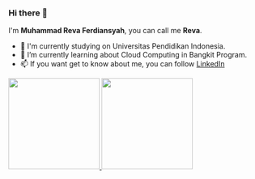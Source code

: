 ### Hi there 👋

I'm **Muhammad Reva Ferdiansyah**, you can call me **Reva**.
- 🔭 I'm currently studying on Universitas Pendidikan Indonesia.
- 🌱 I’m currently learning about Cloud Computing in Bangkit Program.
- 📫 If you want get to know about me, you can follow [LinkedIn](https://www.linkedin.com/in/m-reva-f/)

<p align="left">
<a href="https://github.com/mrevaf">
  <img height="180em" src="https://github-readme-stats-eight-theta.vercel.app/api?username=mrevaf&show_icons=true&theme=algolia&include_all_commits=true&count_private=true"/>
  <img height="180em" src="https://github-readme-stats-eight-theta.vercel.app/api/top-langs/?username=mrevaf&layout=compact&langs_count=8&theme=algolia"/>
</a>
</p>
<!--
**mrevaf/mrevaf** is a ✨ _special_ ✨ repository because its `README.md` (this file) appears on your GitHub profile.

Here are some ideas to get you started:

- 🔭 I’m currently working on ...
- 🌱 I’m currently learning ...
- 👯 I’m looking to collaborate on ...
- 🤔 I’m looking for help with ...
- 💬 Ask me about ...
- 📫 How to reach me: ...
- 😄 Pronouns: ...
- ⚡ Fun fact: ...
-->
